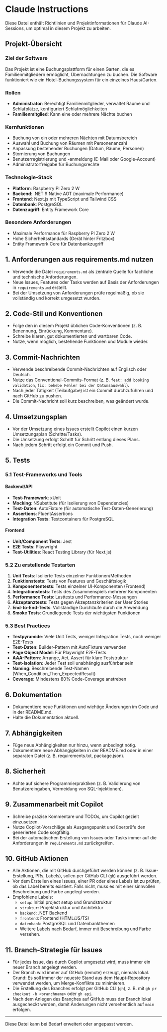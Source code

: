 # Claude Instructions

Diese Datei enthält Richtlinien und Projektinformationen für Claude AI-Sessions, um optimal in diesem Projekt zu arbeiten.

## Projekt-Übersicht

### Ziel der Software
Das Projekt ist eine Buchungsplattform für einen Garten, die es Familienmitgliedern ermöglicht, Übernachtungen zu buchen. Die Software funktioniert wie ein Hotel-Buchungssystem für ein einzelnes Haus/Garten.

### Rollen
- **Administrator**: Berechtigt Familienmitglieder, verwaltet Räume und Schlafplätze, konfiguriert Schlafmöglichkeiten
- **Familienmitglied**: Kann eine oder mehrere Nächte buchen

### Kernfunktionen
- Buchung von ein oder mehreren Nächten mit Datumsbereich
- Auswahl und Buchung von Räumen mit Personenanzahl
- Anpassung bestehender Buchungen (Datum, Räume, Personen)
- Stornierung von Buchungen
- Benutzerregistrierung und -anmeldung (E-Mail oder Google-Account)
- Administratorfreigabe für Buchungsrechte

### Technologie-Stack
- **Platform**: Raspberry PI Zero 2 W
- **Backend**: .NET 9 Native AOT (maximale Performance)
- **Frontend**: Next.js mit TypeScript und Tailwind CSS
- **Datenbank**: PostgreSQL
- **Datenzugriff**: Entity Framework Core

### Besondere Anforderungen
- Maximale Performance für Raspberry PI Zero 2 W
- Hohe Sicherheitsstandards (Gerät hinter Fritzbox)
- Entity Framework Core für Datenbankzugriff

## 1. Anforderungen aus requirements.md nutzen
- Verwende die Datei `requirements.md` als zentrale Quelle für fachliche und technische Anforderungen.
- Neue Issues, Features oder Tasks werden auf Basis der Anforderungen in `requirements.md` erstellt.
- Bei der Umsetzung von Anforderungen prüfe regelmäßig, ob sie vollständig und korrekt umgesetzt wurden.

## 2. Code-Stil und Konventionen
- Folge den in diesem Projekt üblichen Code-Konventionen (z. B. Benennung, Einrückung, Kommentare).
- Schreibe klaren, gut dokumentierten und wartbaren Code.
- Nutze, wenn möglich, bestehende Funktionen und Module wieder.

## 3. Commit-Nachrichten
- Verwende beschreibende Commit-Nachrichten auf Englisch oder Deutsch.
- Nutze das Conventional-Commits-Format (z. B. `feat: add booking validation`, `fix: behebe Fehler bei der Datumsauswahl`).
- Nach jeder Tätigkeit (Teilaufgabe) ist ein Commit durchzuführen und nach GitHub zu pushen.
- Die Commit-Nachricht soll kurz beschreiben, was geändert wurde.

## 4. Umsetzungsplan
- Vor der Umsetzung eines Issues erstellt Copilot einen kurzen Umsetzungsplan (Schritte/Tasks).
- Die Umsetzung erfolgt Schritt für Schritt entlang dieses Plans.
- Nach jedem Schritt erfolgt ein Commit und Push.

## 5. Tests

### 5.1 Test-Frameworks und Tools
#### Backend/API
- **Test-Framework**: xUnit
- **Mocking**: NSubstitute (für Isolierung von Dependencies)
- **Test-Daten**: AutoFixture (für automatische Test-Daten-Generierung)
- **Assertions**: FluentAssertions
- **Integration Tests**: Testcontainers für PostgreSQL

#### Frontend
- **Unit/Component Tests**: Jest
- **E2E Tests**: Playwright
- **Test-Utilities**: React Testing Library (für Next.js)

### 5.2 Zu erstellende Testarten
1. **Unit Tests**: Isolierte Tests einzelner Funktionen/Methoden
2. **Funktionstests**: Tests von Features und Geschäftslogik
3. **Komponententests**: Tests einzelner UI-Komponenten (Frontend)
4. **Integrationstests**: Tests des Zusammenspiels mehrerer Komponenten
5. **Performance Tests**: Lasttests und Performance-Messungen
6. **Akzeptanztests**: Tests gegen Akzeptanzkriterien der User Stories
7. **End-to-End-Tests**: Vollständige Durchläufe durch die Anwendung
8. **Smoke Tests**: Grundlegende Tests der wichtigsten Funktionen

### 5.3 Best Practices
- **Testpyramide**: Viele Unit Tests, weniger Integration Tests, noch weniger E2E-Tests
- **Test-Daten**: Builder-Pattern mit AutoFixture verwenden
- **Page Object Model**: Für Playwright E2E-Tests
- **AAA-Pattern**: Arrange, Act, Assert für klare Teststruktur
- **Test-Isolation**: Jeder Test soll unabhängig ausführbar sein
- **Naming**: Beschreibende Test-Namen (When_Condition_Then_ExpectedResult)
- **Coverage**: Mindestens 80% Code-Coverage anstreben

## 6. Dokumentation
- Dokumentiere neue Funktionen und wichtige Änderungen im Code und in der README.md.
- Halte die Dokumentation aktuell.

## 7. Abhängigkeiten
- Füge neue Abhängigkeiten nur hinzu, wenn unbedingt nötig.
- Dokumentiere neue Abhängigkeiten in der README.md oder in einer separaten Datei (z. B. requirements.txt, package.json).

## 8. Sicherheit
- Achte auf sichere Programmierpraktiken (z. B. Validierung von Benutzereingaben, Vermeidung von SQL-Injektionen).

## 9. Zusammenarbeit mit Copilot
- Schreibe präzise Kommentare und TODOs, um Copilot gezielt einzusetzen.
- Nutze Copilot-Vorschläge als Ausgangspunkt und überprüfe den generierten Code sorgfältig.
- Bei der automatischen Erstellung von Issues oder Tasks immer auf die Anforderungen in `requirements.md` zurückgreifen.

## 10. GitHub Aktionen
- Alle Aktionen, die mit GitHub durchgeführt werden können (z. B. Issue-Erstellung, PRs, Labels), sollen per GitHub CLI (`gh`) ausgeführt werden.
- Vor dem Erstellen eines Issues, einer PR oder eines Labels ist zu prüfen, ob das Label bereits existiert. Falls nicht, muss es mit einer sinnvollen Beschreibung und Farbe angelegt werden.
- Empfohlene Labels:
  - `setup`: Initial project setup und Grundstruktur
  - `struktur`: Projektstruktur und Architektur
  - `backend`: .NET Backend
  - `frontend`: Frontend (HTML/JS/TS)
  - `datenbank`: PostgreSQL und Datenbankthemen
  - Weitere Labels nach Bedarf, immer mit Beschreibung und Farbe versehen.

## 11. Branch-Strategie für Issues
- Für jedes Issue, das durch Copilot umgesetzt wird, muss immer ein neuer Branch angelegt werden.
- Der Branch wird immer auf GitHub (remote) erzeugt, niemals lokal. Grund: Es soll immer der neueste Stand aus dem Haupt-Repository verwendet werden, um Merge-Konflikte zu minimieren.
- Die Erstellung des Branches erfolgt per GitHub CLI (`gh`), z. B. mit `gh pr checkout -b <branchname>` oder `gh api`.
- Nach dem Anlegen des Branches auf GitHub muss der Branch lokal ausgecheckt werden, damit Änderungen nicht versehentlich auf `main` erfolgen.

---

Diese Datei kann bei Bedarf erweitert oder angepasst werden.
